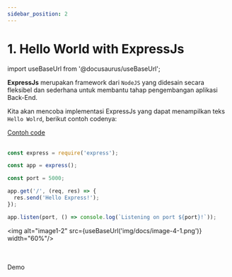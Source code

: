 ```yaml
---
sidebar_position: 2
---
```


# 1. Hello World with ExpressJs

import useBaseUrl from '@docusaurus/useBaseUrl';

**ExpressJs** merupakan framework dari `NodeJS` yang didesain secara fleksibel dan sederhana untuk membantu tahap pengembangan aplikasi Back-End.

Kita akan mencoba implementasi ExpressJs yang dapat menampilkan teks `Hello Wolrd`, berikut contoh codenya:

<a class="btn-example-code" href="https://github.com/demo-dumbways/ebook-code-results-stage-2-backend/blob/1-expressjs-fundamental/index.js">
Contoh code
</a>

<br />
<br />

```js title=index.js
const express = require('express');

const app = express();

const port = 5000;

app.get('/', (req, res) => {
  res.send('Hello Express!');
});

app.listen(port, () => console.log(`Listening on port ${port}!`));
```

<img alt="image1-2" src={useBaseUrl('img/docs/image-4-1.png')} width="60%"/>

<br />
<br />

<div>
<a class="btn-dhttps://ebook-code-results-stage-2-backend-git-1-e-bef277-demo-dumbways.vercel.app/">
Demo
</a>
</div>
